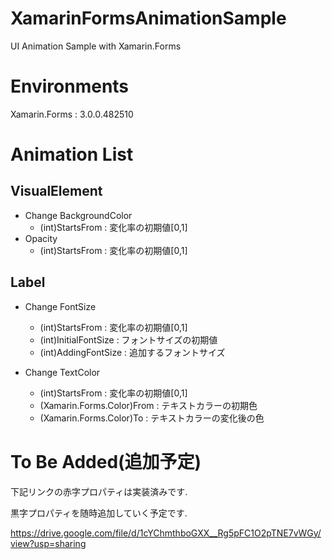 # XamarinFormsAnimationSample
UI Animation Sample with Xamarin.Forms

# Environments
Xamarin.Forms : 3.0.0.482510

# Animation List
## VisualElement
- Change BackgroundColor
    - (int)StartsFrom : 変化率の初期値[0,1]
- Opacity
    - (int)StartsFrom : 変化率の初期値[0,1]

## Label
- Change FontSize
    - (int)StartsFrom : 変化率の初期値[0,1]
    - (int)InitialFontSize : フォントサイズの初期値
    - (int)AddingFontSize : 追加するフォントサイズ

- Change TextColor
    - (int)StartsFrom : 変化率の初期値[0,1]
    - (Xamarin.Forms.Color)From : テキストカラーの初期色
    - (Xamarin.Forms.Color)To : テキストカラーの変化後の色

# To Be Added(追加予定)
下記リンクの赤字プロパティは実装済みです.

黒字プロパティを随時追加していく予定です.

<https://drive.google.com/file/d/1cYChmthboGXX__Rg5pFC1O2pTNE7vWGy/view?usp=sharing>